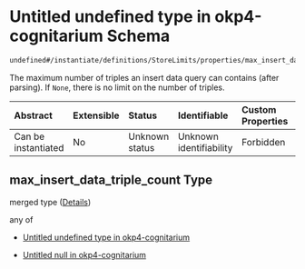 # Untitled undefined type in okp4-cognitarium Schema

```txt
undefined#/instantiate/definitions/StoreLimits/properties/max_insert_data_triple_count
```

The maximum number of triples an insert data query can contains (after parsing). If `None`, there is no limit on the number of triples.

| Abstract            | Extensible | Status         | Identifiable            | Custom Properties | Additional Properties | Access Restrictions | Defined In                                                                     |
| :------------------ | :--------- | :------------- | :---------------------- | :---------------- | :-------------------- | :------------------ | :----------------------------------------------------------------------------- |
| Can be instantiated | No         | Unknown status | Unknown identifiability | Forbidden         | Allowed               | none                | [okp4-cognitarium.json\*](schema/okp4-cognitarium.json "open original schema") |

## max\_insert\_data\_triple\_count Type

merged type ([Details](okp4-cognitarium-instantiatemsg-definitions-storelimits-properties-max_insert_data_triple_count.md))

any of

*   [Untitled undefined type in okp4-cognitarium](okp4-cognitarium-instantiatemsg-definitions-storelimits-properties-max_insert_data_triple_count-anyof-0.md "check type definition")

*   [Untitled null in okp4-cognitarium](okp4-cognitarium-instantiatemsg-definitions-storelimits-properties-max_insert_data_triple_count-anyof-1.md "check type definition")
